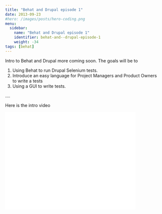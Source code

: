 ```yaml
---
title: "Behat and Drupal episode 1"
date: 2013-09-23
#hero: /images/posts/hero-coding.png
menu:
  sidebar:
    name: "Behat and Drupal episode 1"
    identifier: behat-and--drupal-episode-1
    weight: -34
tags: [behat]
---
```


<p>Intro to Behat and Drupal more coming soon. The goals will be to&nbsp;</p>

<ol>
	<li>Using Behat to run Drupal Selenium&nbsp;tests.</li>
	<li>Introduce an easy language for Project Managers and Product Owners to write a tests</li>
	<li>Using a GUI to write tests.</li>
</ol>

<p>....</p>

<p>Here is the intro video</p>

<p><iframe allowfullscreen="" frameborder="0" height="315" src="//www.youtube.com/embed/eBe-j6tAsms" width="420"></iframe></p>
